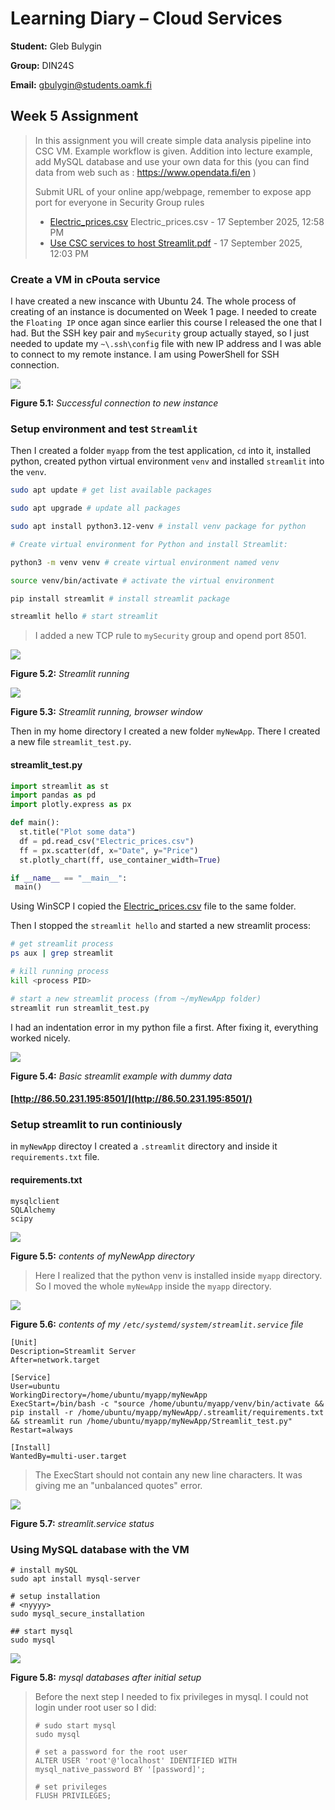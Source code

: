 # Learning Diary – Cloud Services

**Student:** Gleb Bulygin

**Group:** DIN24S

**Email:** [gbulygin@students.oamk.fi](gbulygin@students.oamk.fi)

## Week 5 Assignment

> In this assignment you will create simple data analysis pipeline into CSC VM. Example workflow is given. Addition into lecture example, add MySQL database and use your own data for this (you can find data from web such as : https://www.opendata.fi/en )
>
> Submit URL of your online app/webpage, remember to expose app port for everyone in Security Group rules
>
> - [Electric_prices.csv](https://moodle.oulu.fi/pluginfile.php/3173968/mod_assign/introattachment/0/Electric_prices.csv?forcedownload=1) Electric_prices.csv - 17 September 2025, 12:58 PM
> - [Use CSC services to host Streamlit.pdf](https://moodle.oulu.fi/pluginfile.php/3173968/mod_assign/introattachment/0/Use%20CSC%20services%20to%20host%20Streamlit.pdf?forcedownload=1) - 17 September 2025, 12:03 PM

### Create a VM in cPouta service

I have created a new inscance with Ubuntu 24. The whole process of creating of an instance is documented on Week 1 page. I needed to create the `Floating IP` once agan since earlier this course I released the one that I had. But the SSH key pair and `mySecurity` group actually stayed, so I just needed to update my `~\.ssh\config` file with new IP address and I was able to connect to my remote instance. I am using PowerShell for SSH connection.

![](./img/1.png)

**Figure 5.1:** _Successful connection to new instance_

### Setup environment and test `Streamlit`

Then I created a folder `myapp` from the test application, `cd` into it, installed python, created python virtual environment `venv` and installed `streamlit` into the `venv`.

```bash
sudo apt update # get list available packages

sudo apt upgrade # update all packages

sudo apt install python3.12-venv # install venv package for python

# Create virtual environment for Python and install Streamlit:

python3 -m venv venv # create virtual environment named venv

source venv/bin/activate # activate the virtual environment

pip install streamlit # install streamlit package

streamlit hello # start streamlit
```

> I added a new TCP rule to `mySecurity` group and opend port 8501.

![](./img/2.png)

**Figure 5.2:** _Streamlit running_

![](./img/3.png)

**Figure 5.3:** _Streamlit running, browser window_

Then in my home directory I created a new folder `myNewApp`. There I created a new file `streamlit_test.py`.

#### streamlit_test.py

```python
import streamlit as st
import pandas as pd
import plotly.express as px

def main():
  st.title("Plot some data")
  df = pd.read_csv("Electric_prices.csv")
  ff = px.scatter(df, x="Date", y="Price")
  st.plotly_chart(ff, use_container_width=True)

if __name__ == "__main__":
 main()
```

Using WinSCP I copied the [Electric_prices.csv](https://moodle.oulu.fi/pluginfile.php/3173968/mod_assign/introattachment/0/Electric_prices.csv?forcedownload=1) file to the same folder.

Then I stopped the `streamlit hello` and started a new streamlit process:

```bash
# get streamlit process
ps aux | grep streamlit

# kill running process
kill <process PID>

# start a new streamlit process (from ~/myNewApp folder)
streamlit run streamlit_test.py
```

I had an indentation error in my python file a first. After fixing it, everything worked nicely.

![](./img/4.png)

**Figure 5.4:** _Basic streamlit example with dummy data_

#### [http://86.50.231.195:8501/](http://86.50.231.195:8501/)

### Setup streamlit to run continiously

in `myNewApp` directoy I created a `.streamlit` directory and inside it `requirements.txt` file.

#### requirements.txt

```
mysqlclient
SQLAlchemy
scipy
```

![](./img/5.png)

**Figure 5.5:** _contents of myNewApp directory_

> Here I realized that the python venv is installed inside `myapp` directory. So I moved the whole `myNewApp` inside the `myapp` directory.

![](./img/6.png)

**Figure 5.6:** _contents of my `/etc/systemd/system/streamlit.service` file_

```
[Unit]
Description=Streamlit Server
After=network.target

[Service]
User=ubuntu
WorkingDirectory=/home/ubuntu/myapp/myNewApp
ExecStart=/bin/bash -c "source /home/ubuntu/myapp/venv/bin/activate && pip install -r /home/ubuntu/myapp/myNewApp/.streamlit/requirements.txt && streamlit run /home/ubuntu/myapp/myNewApp/Streamlit_test.py"
Restart=always

[Install]
WantedBy=multi-user.target
```

> The ExecStart should not contain any new line characters. It was giving me an "unbalanced quotes" error.

![](./img/7.png)

**Figure 5.7:** _streamlit.service status_

### Using MySQL database with the VM

```
# install mySQL
sudo apt install mysql-server

# setup installation
# <nyyyy>
sudo mysql_secure_installation

## start mysql
sudo mysql
```

![](./img/8.png)

**Figure 5.8:** _mysql databases after initial setup_

> Before the next step I needed to fix privileges in mysql. I could not login under root user so I did:
>
> ```mysql
> # sudo start mysql
> sudo mysql
>
> # set a password for the root user
> ALTER USER 'root'@'localhost' IDENTIFIED WITH mysql_native_password BY '[password]';
>
> # set privileges
> FLUSH PRIVILEGES;
> ```

